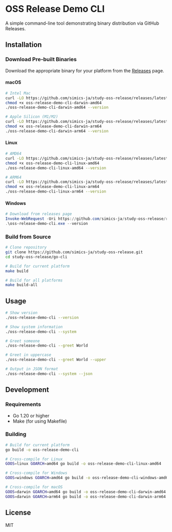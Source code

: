 # OSS Release Demo CLI

A simple command-line tool demonstrating binary distribution via GitHub Releases.

## Installation

### Download Pre-built Binaries

Download the appropriate binary for your platform from the [Releases](https://github.com/simics-ja/study-oss-release/releases) page.

#### macOS
```bash
# Intel Mac
curl -LO https://github.com/simics-ja/study-oss-release/releases/latest/download/oss-release-demo-cli-darwin-amd64
chmod +x oss-release-demo-cli-darwin-amd64
./oss-release-demo-cli-darwin-amd64 --version

# Apple Silicon (M1/M2)
curl -LO https://github.com/simics-ja/study-oss-release/releases/latest/download/oss-release-demo-cli-darwin-arm64
chmod +x oss-release-demo-cli-darwin-arm64
./oss-release-demo-cli-darwin-arm64 --version
```

#### Linux
```bash
# AMD64
curl -LO https://github.com/simics-ja/study-oss-release/releases/latest/download/oss-release-demo-cli-linux-amd64
chmod +x oss-release-demo-cli-linux-amd64
./oss-release-demo-cli-linux-amd64 --version

# ARM64
curl -LO https://github.com/simics-ja/study-oss-release/releases/latest/download/oss-release-demo-cli-linux-arm64
chmod +x oss-release-demo-cli-linux-arm64
./oss-release-demo-cli-linux-arm64 --version
```

#### Windows
```powershell
# Download from releases page
Invoke-WebRequest -Uri https://github.com/simics-ja/study-oss-release/releases/latest/download/oss-release-demo-cli-windows-amd64.exe -OutFile oss-release-demo-cli.exe
.\oss-release-demo-cli.exe --version
```

### Build from Source

```bash
# Clone repository
git clone https://github.com/simics-ja/study-oss-release.git
cd study-oss-release/go-cli

# Build for current platform
make build

# Build for all platforms
make build-all
```

## Usage

```bash
# Show version
./oss-release-demo-cli --version

# Show system information
./oss-release-demo-cli --system

# Greet someone
./oss-release-demo-cli --greet World

# Greet in uppercase
./oss-release-demo-cli --greet World --upper

# Output in JSON format
./oss-release-demo-cli --system --json
```

## Development

### Requirements

- Go 1.20 or higher
- Make (for using Makefile)

### Building

```bash
# Build for current platform
go build -o oss-release-demo-cli

# Cross-compile for Linux
GOOS=linux GOARCH=amd64 go build -o oss-release-demo-cli-linux-amd64

# Cross-compile for Windows
GOOS=windows GOARCH=amd64 go build -o oss-release-demo-cli-windows-amd64.exe

# Cross-compile for macOS
GOOS=darwin GOARCH=amd64 go build -o oss-release-demo-cli-darwin-amd64
GOOS=darwin GOARCH=arm64 go build -o oss-release-demo-cli-darwin-arm64
```

## License

MIT